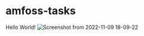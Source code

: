 # amfoss-tasks
Hello World!
![Screenshot from 2022-11-09 18-09-22](https://user-images.githubusercontent.com/116086602/201040490-a3a2e91d-6c2a-457a-8d2a-27ef4a118fa1.png)
